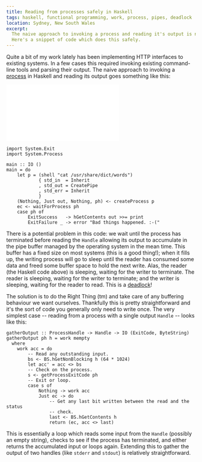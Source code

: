 ```yaml
---
title: Reading from processes safely in Haskell
tags: haskell, functional programming, work, process, pipes, deadlock
location: Sydney, New South Wales
excerpt: 
  The naive approach to invoking a process and reading it's output is not safe.
  Here's a snippet of code which does this safely.
---
```


Quite a bit of my work lately has been implementing HTTP interfaces to existing
systems. In a few cases this required invoking existing command-line tools and
parsing their output. The naive approach to invoking a [process][] in Haskell
and reading its output goes something like this:

![See Thomas d Run!](/files/2015/run.kml)

[process]: https://hackage.haskell.org/package/process

````{.haskell}
import System.Exit
import System.Process

main :: IO ()
main = do
    let p = (shell "cat /usr/share/dict/words")
            { std_in  = Inherit
            , std_out = CreatePipe
            , std_err = Inherit
            }
    (Nothing, Just out, Nothing, ph) <- createProcess p
    ec <- waitForProcess ph
    case ph of
        ExitSuccess   -> hGetContents out >>= print
        ExitFailure _ -> error "Bad things happened. :-("
````

There is a potential problem in this code: we wait until the process has
terminated before reading the `Handle` allowing its output to accumulate in the
pipe buffer managed by the operating system in the mean time. This buffer has
a fixed size on most systems (this is a good thing!); when it fills up, the
writing process will go to sleep until the reader has consumed some data and
freed some buffer space to hold the next write. Alas, the reader (the Haskell
code above) is sleeping, waiting for the writer to terminate. The reader is
sleeping, waiting for the writer to terminate; and the writer is sleeping,
waiting for the reader to read. This is a [deadlock][]!

[deadlock]: https://en.wikipedia.org/wiki/Deadlock

The solution is to do the Right Thing (tm) and take care of any buffering
behaviour we want ourselves. Thankfully this is pretty straightforward and it's
the sort of code you generally only need to write once. The very simplest case
-- reading from a process with a single output `Handle` -- looks like this:

````{.haskell}
gatherOutput :: ProcessHandle -> Handle -> IO (ExitCode, ByteString)
gatherOutput ph h = work mempty
  where
    work acc = do
        -- Read any outstanding input.
        bs <- BS.hGetNonBlocking h (64 * 1024)
        let acc' = acc <> bs
        -- Check on the process.
        s <- getProcessExitCode ph
        -- Exit or loop.
        case s of
            Nothing -> work acc
            Just ec -> do
                -- Get any last bit written between the read and the status
                -- check.
                last <- BS.hGetContents h
                return (ec, acc <> last)
````

This is essentially a loop which reads some input from the `Handle` (possibly
an empty string), checks to see if the process has terminated, and either
returns the accumulated input or loops again. Extending this to gather the
output of two handles (like `stderr` and `stdout`) is relatively
straightforward.
